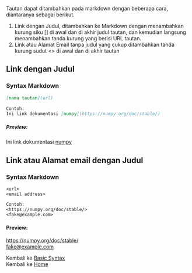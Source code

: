 Tautan dapat ditambahkan pada markdown dengan beberapa cara, diantaranya sebagai berikut.
1. Link dengan Judul, ditambahkan ke Markdown dengan menambahkan kurung siku [] di awal dan di akhir judul tautan, dan kemudian langsung menambahkan tanda kurung yang berisi URL tautan.
2. Link atau Alamat Email tanpa judul yang cukup ditambahkan tanda kurung sudut  <> di awal dan di akhir tautan 
 
## Link dengan Judul

### Syntax Markdown
```markdown
[nama tautan](url)

Contoh:
Ini link dokumentasi [numpy](https://numpy.org/doc/stable/)
```
##### Preview: 
Ini link dokumentasi [numpy](https://numpy.org/doc/stable/)

## Link atau Alamat email dengan Judul

### Syntax Markdown
```
<url>
<email address>

Contoh: 
<https://numpy.org/doc/stable/>
<fake@example.com>
```
#### Preview:
<https://numpy.org/doc/stable/>    
<fake@example.com>

Kembali ke [Basic Syntax](./Basic%20Syntax.md)    
Kembali ke [Home](/)
